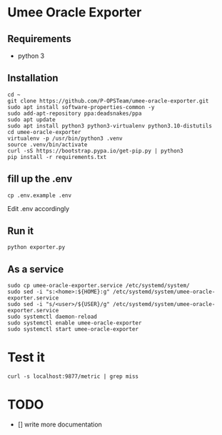 # Umee Oracle Exporter

## Requirements

- python 3

## Installation

```
cd ~
git clone https://github.com/P-OPSTeam/umee-oracle-exporter.git
sudo apt install software-properties-common -y
sudo add-apt-repository ppa:deadsnakes/ppa
sudo apt update
sudo apt install python3 python3-virtualenv python3.10-distutils
cd umee-oracle-exporter
virtualenv -p /usr/bin/python3 .venv
source .venv/bin/activate
curl -sS https://bootstrap.pypa.io/get-pip.py | python3
pip install -r requirements.txt
```

## fill up the .env

```
cp .env.example .env
```

Edit .env accordingly

## Run it

```
python exporter.py
```

## As a service

```
sudo cp umee-oracle-exporter.service /etc/systemd/system/
sudo sed -i "s:<home>:${HOME}:g" /etc/systemd/system/umee-oracle-exporter.service
sudo sed -i "s/<user>/${USER}/g" /etc/systemd/system/umee-oracle-exporter.service
sudo systemctl daemon-reload 
sudo systemctl enable umee-oracle-exporter
sudo systemctl start umee-oracle-exporter
```

# Test it

```
curl -s localhost:9877/metric | grep miss
```
# TODO

- [] write more documentation
